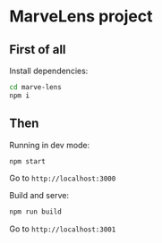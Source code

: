 # MarveLens project

## First of all

Install dependencies:

```bash
cd marve-lens
npm i
```

## Then

Running in dev mode:

```bash
npm start
```

Go to `http://localhost:3000`

Build and serve:

```bash
npm run build
```

Go to `http://localhost:3001`